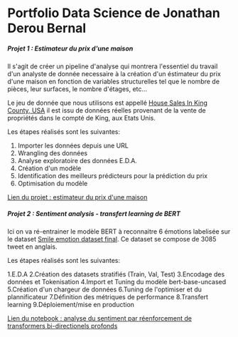 # Portfolio Data Science de Jonathan Derou Bernal



##### Projet 1 : Estimateur du prix d'une maison

Il s'agit de créer un pipeline d'analyse qui montrera l'essentiel du travail d'un analyste de donnée necessaire à la création d'un éstimateur du prix d'une maison en fonction de variables structurelles tel que le nombre de pièces, leur surfaces, le nombre d'étages, etc... 

Le jeu de donnée que nous utilisons est appellé [House Sales In King County, USA](https://www.kaggle.com/harlfoxem/housesalesprediction) il est issu de données réelles provenant de la vente de propriétés dans le compté de King, aux Etats Unis.

Les étapes réalisés sont les suivantes:

1. Importer les données depuis une URL
2. Wrangling des données
3. Analyse exploratoire des données E.D.A.
4. Création d'un modèle
5. Identification des meilleurs prédicteurs pour la prédiction du prix
6. Optimisation du modèle

[Lien du projet : estimateur du prix d'une maison](https://eu-gb.dataplatform.cloud.ibm.com/analytics/notebooks/v2/0f94a687-5dc6-4f02-a780-156551a81883/view?access_token=2aa872155574b7a31ac7f25f12949c495788e7b3ec437e38ddf025969b74250e)   

##### Projet 2 : Sentiment analysis - transfert learning de BERT

Ici on va ré-entrainer le modèle BERT à reconnaitre 6 émotions labelisée sur le dataset [Smile emotion dataset final](https://figshare.com/articles/dataset/smile_annotations_final_csv/3187909). Ce dataset se compose de 3085 tweet en anglais.

Les étapes réalisés sont les suivantes:

1.E.D.A
2.Création des datasets stratifiés (Train, Val, Test)
3.Encodage des données et Tokenisation
4.Import et Tuning du modèle bert-base-uncased
5.Création d'un chargeur de données
6.Tuning de l'optimiser et du plannificateur
7.Définition des métriques de performance
8.Transfert learning
9.Déploiement/mise en production 

[Lien du notebook : analyse du sentiment par réenforcement de transformers bi-directionels profonds](https://eu-gb.dataplatform.cloud.ibm.com/analytics/notebooks/v2/5fe31780-ee9f-4f7e-9bca-1fbb2c1353c2/view?access_token=d064a0a40784e165d67f53db87a8bce243ee55a33d3fdbdddd97acaba9730197) 
